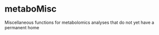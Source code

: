 # metaboMisc
Miscellaneous functions for metabolomics analyses that do not yet have a permanent home
